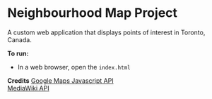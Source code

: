 # Neighbourhood Map Project
A custom web application that displays points of interest in Toronto, Canada.

**To run:**
* In a web browser, open the `index.html`

**Credits**
[Google Maps Javascript API](https://developers.google.com/maps/documentation/javascript/tutorial)  
[MediaWiki API](https://www.mediawiki.org/wiki/API:Main_page)